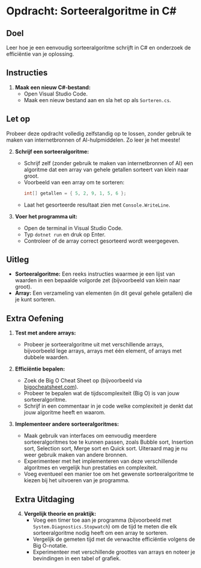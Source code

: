 # Opdracht: Sorteeralgoritme in C#

## Doel
Leer hoe je een eenvoudig sorteeralgoritme schrijft in C# en onderzoek de efficiëntie van je oplossing.

## Instructies

1. **Maak een nieuw C#-bestand:**
    - Open Visual Studio Code.
    - Maak een nieuw bestand aan en sla het op als `Sorteren.cs`.

## Let op
Probeer deze opdracht volledig zelfstandig op te lossen, zonder gebruik te maken van internetbronnen of AI-hulpmiddelen. Zo leer je het meeste!


2. **Schrijf een sorteeralgoritme:**
    - Schrijf zelf (zonder gebruik te maken van internetbronnen of AI) een algoritme dat een array van gehele getallen sorteert van klein naar groot.
    - Voorbeeld van een array om te sorteren:
      ```csharp
      int[] getallen = { 5, 2, 9, 1, 5, 6 };
      ```
    - Laat het gesorteerde resultaat zien met `Console.WriteLine`.

3. **Voer het programma uit:**
    - Open de terminal in Visual Studio Code.
    - Typ `dotnet run` en druk op Enter.
    - Controleer of de array correct gesorteerd wordt weergegeven.

## Uitleg
- **Sorteeralgoritme:** Een reeks instructies waarmee je een lijst van waarden in een bepaalde volgorde zet (bijvoorbeeld van klein naar groot).
- **Array:** Een verzameling van elementen (in dit geval gehele getallen) die je kunt sorteren.

## Extra Oefening

1. **Test met andere arrays:**
    - Probeer je sorteeralgoritme uit met verschillende arrays, bijvoorbeeld lege arrays, arrays met één element, of arrays met dubbele waarden.

2. **Efficiëntie bepalen:**
    - Zoek de Big O Cheat Sheet op (bijvoorbeeld via [bigocheatsheet.com](https://www.bigocheatsheet.com/)).
    - Probeer te bepalen wat de tijdscomplexiteit (Big O) is van jouw sorteeralgoritme.
    - Schrijf in een commentaar in je code welke complexiteit je denkt dat jouw algoritme heeft en waarom.

3. **Implementeer andere sorteeralgoritmes:**
    - Maak gebruik van interfaces om eenvoudig meerdere sorteeralgoritmes toe te kunnen passen, zoals Bubble sort, Insertion sort, Selection sort, Merge sort en Quick sort. Uiteraard mag je nu weer gebruik maken van andere bronnen.
    - Experimenteer met het implementeren van deze verschillende algoritmes en vergelijk hun prestaties en complexiteit.
    - Voeg eventueel een manier toe om het gewenste sorteeralgoritme te kiezen bij het uitvoeren van je programma.

    ## Extra Uitdaging

    4. **Vergelijk theorie en praktijk:**
        - Voeg een timer toe aan je programma (bijvoorbeeld met `System.Diagnostics.Stopwatch`) om de tijd te meten die elk sorteeralgoritme nodig heeft om een array te sorteren.
        - Vergelijk de gemeten tijd met de verwachte efficiëntie volgens de Big O-notatie.
        - Experimenteer met verschillende groottes van arrays en noteer je bevindingen in een tabel of grafiek.
